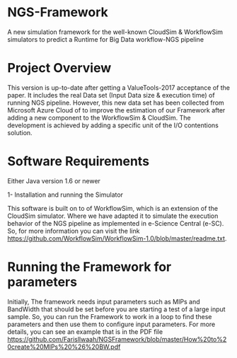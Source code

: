 # NGS-Framework
A new simulation framework for the well-known CloudSim &amp; WorkflowSim simulators to predict a Runtime for Big Data workflow-NGS pipeline

# Project Overview
This version is up-to-date after getting a ValueTools-2017 acceptance of the paper.
It includes the real Data set (Input Data size & execution time) of running NGS pipeline. However, this new data set has been collected 
from Microsoft Azure Cloud of to improve the estimation of our Framework after adding a new component to   the WorkflowSim & CloudSim.
The development is achieved by adding a specific unit of the I/O contentions solution.

# Software Requirements
Either Java version 1.6 or newer 

1- Installation and running the Simulator

This software is built on to of WorkflowSim, which is an extension of the CloudSim simulator. Where we have adapted it to simulate the
execution behavior of the NGS pipeline as implemented in e-Science Central (e-SC). So, for more information you can visit the link
https://github.com/WorkflowSim/WorkflowSim-1.0/blob/master/readme.txt. 

# Running the Framework for parameters

Initially, The framework needs input parameters such as MIPs and BandWidth that should be set before you are starting a test of a large
input sample. So, you can run the Framework to work in a loop to find these parameters and then use them to configure input parameters. 
For more details, you can see an example that is in the PDF file 
https://github.com/Farisllwaah/NGSFramework/blob/master/How%20to%20create%20MIPs%20%26%20BW.pdf
